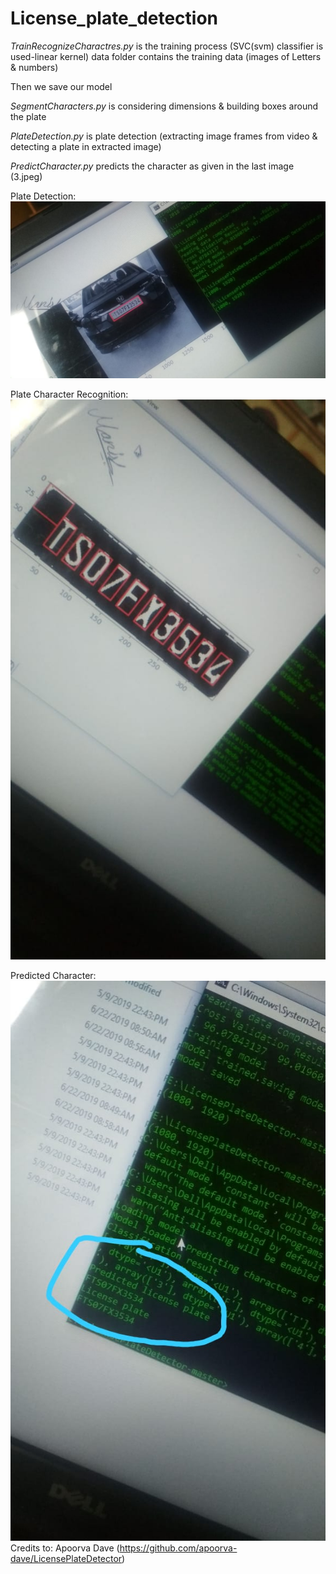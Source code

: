 # License_plate_detection

*TrainRecognizeCharactres.py* is the training process (SVC(svm) classifier is used-linear kernel) 
data folder contains the training data (images of Letters & numbers)

Then we save our model

*SegmentCharacters.py* is considering dimensions & building boxes around the plate

*PlateDetection.py* is plate detection (extracting image frames from video & detecting a plate in extracted image)

*PredictCharacter.py* predicts the character as given in the last image (3.jpeg)



Plate Detection:
![alt text](https://github.com/i-am-manish/License_plate_detection/blob/master/1.jpeg)

Plate Character Recognition:
![alt text](https://github.com/i-am-manish/License_plate_detection/blob/master/2.jpeg)

Predicted Character:
![alt text](https://github.com/i-am-manish/License_plate_detection/blob/master/3.jpeg)
Credits to: Apoorva Dave (https://github.com/apoorva-dave/LicensePlateDetector) 
